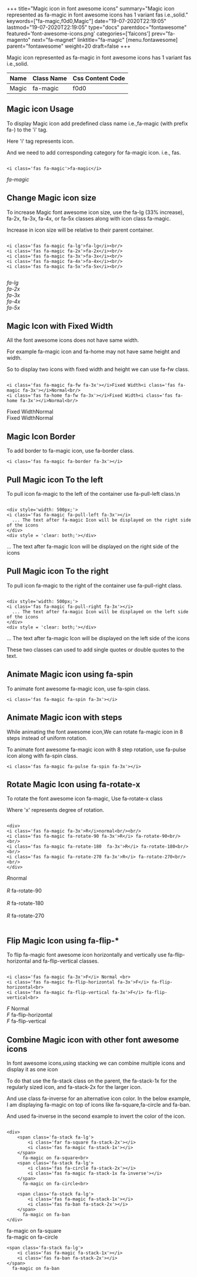 +++
title="Magic icon in font awesome icons"
summary="Magic icon represented as fa-magic in font awesome icons has 1 variant fas i.e.,solid."
keywords=["fa-magic,f0d0,Magic"]
date="19-07-2020T22:19:05"
lastmod="19-07-2020T22:19:05"
type="docs"
parentdoc="fontawesome"
featured='font-awesome-icons.png'
categories=['faicons']
prev="fa-magento"
next="fa-magnet"
linktitle="fa-magic"
[menu.fontawesome]
parent="fontawesome"
weight=20
draft=false
+++


Magic icon represented as fa-magic in font awesome icons has 1 variant fas i.e.,solid.

<div class='table-responsive'><table class='table'><thead><tr><th>Name</th><th>Class Name</th><th>Css Content Code</th></tr></thead><tbody><tr><td>Magic</td><td>fa-magic</td><td>f0d0</td></tr></tbody></table></div>



## Magic icon Usage

To display Magic icon add predefined class name i.e.,fa-magic (with prefix fa-) to the 'i' tag.

Here 'i' tag represents icon.

And we need to add corresponding category for fa-magic icon. i.e., fas.


```

<i class='fas fa-magic'>fa-magic</i>
```

<i class='fas fa-magic'>fa-magic</i>




## Change Magic icon size
To increase Magic font awesome icon size, use the fa-lg (33% increase), fa-2x, fa-3x, fa-4x, or fa-5x classes along with icon class fa-magic.

Increase in icon size will be relative to their parent container. 

```

<i class='fas fa-magic fa-lg'>fa-lg</i><br/>
<i class='fas fa-magic fa-2x'>fa-2x</i><br/>
<i class='fas fa-magic fa-3x'>fa-3x</i><br/>
<i class='fas fa-magic fa-4x'>fa-4x</i><br/>
<i class='fas fa-magic fa-5x'>fa-5x</i><br/>
            
```

<i class='fas fa-magic fa-lg'>fa-lg</i><br/>
<i class='fas fa-magic fa-2x'>fa-2x</i><br/>
<i class='fas fa-magic fa-3x'>fa-3x</i><br/>
<i class='fas fa-magic fa-4x'>fa-4x</i><br/>
<i class='fas fa-magic fa-5x'>fa-5x</i><br/>
            



## Magic Icon with Fixed Width 

All the font awesome icons does not have same width.

For example fa-magic icon and fa-home may not have same height and width.

So to display two icons with fixed width and height we can use fa-fw class.


```

<i class='fas fa-magic fa-fw fa-3x'></i>Fixed Width<i class='fas fa-magic fa-3x'></i>Normal<br/>
<i class='fas fa-home fa-fw fa-3x'></i>Fixed Width<i class='fas fa-home fa-3x'></i>Normal<br/>
```

<i class='fas fa-magic fa-fw fa-3x'></i>Fixed Width<i class='fas fa-magic fa-3x'></i>Normal<br/>
<i class='fas fa-home fa-fw fa-3x'></i>Fixed Width<i class='fas fa-home fa-3x'></i>Normal<br/>



## Magic Icon Border 

To add border to fa-magic icon, use fa-border class.


```
<i class='fas fa-magic fa-border fa-3x'></i>

```
<i class='fas fa-magic fa-border fa-3x'></i>





## Pull Magic icon To the left

To pull icon fa-magic to the left of the container use fa-pull-left class.\n

```

<div style='width: 500px;'>
<i class='fas fa-magic fa-pull-left fa-3x'></i>
  ... The text after fa-magic Icon will be displayed on the right side of the icons
</div>
<div style = 'clear: both;'></div>
```

<div style='width: 500px;'>
<i class='fas fa-magic fa-pull-left fa-3x'></i>
  ... The text after fa-magic Icon will be displayed on the right side of the icons
</div>
<div style = 'clear: both;'></div>




## Pull Magic icon To the right
To pull icon fa-magic to the right of the container use fa-pull-right class.

```

<div style='width: 500px;'>
<i class='fas fa-magic fa-pull-right fa-3x'></i>
  ... The text after fa-magic Icon will be displayed on the left side of the icons
</div>
<div style = 'clear: both;'></div>
```

<div style='width: 500px;'>
<i class='fas fa-magic fa-pull-right fa-3x'></i>
  ... The text after fa-magic Icon will be displayed on the left side of the icons
</div>
<div style = 'clear: both;'></div>

These two classes can used to add single quotes or double quotes to the text.


## Animate Magic icon using fa-spin
To animate font awesome fa-magic icon, use fa-spin class.

```
<i class='fas fa-magic fa-spin fa-3x'></i>
```
<i class='fas fa-magic fa-spin fa-3x'></i>




## Animate Magic icon with steps
While animating the font awesome icon,We can rotate fa-magic icon in 8 steps instead of uniform rotation.

To animate font awesome fa-magic icon with 8 step rotation, use fa-pulse icon along with fa-spin class.


```
<i class='fas fa-magic fa-pulse fa-spin fa-3x'></i>

```
<i class='fas fa-magic fa-pulse fa-spin fa-3x'></i>





## Rotate Magic Icon using fa-rotate-x
To rotate the font awesome icon fa-magic, Use fa-rotate-x class

Where 'x' represents degree of rotation.


```

<div>
<i class='fas fa-magic fa-3x'>R</i>normal<br/><br/>
<i class='fas fa-magic fa-rotate-90 fa-3x'>R</i> fa-rotate-90<br/><br/> 
<i class='fas fa-magic fa-rotate-180  fa-3x'>R</i> fa-rotate-180<br/><br/> 
<i class='fas fa-magic fa-rotate-270 fa-3x'>R</i> fa-rotate-270<br/><br/>
</div>
```

<div>
<i class='fas fa-magic fa-3x'>R</i>normal<br/><br/>
<i class='fas fa-magic fa-rotate-90 fa-3x'>R</i> fa-rotate-90<br/><br/> 
<i class='fas fa-magic fa-rotate-180  fa-3x'>R</i> fa-rotate-180<br/><br/> 
<i class='fas fa-magic fa-rotate-270 fa-3x'>R</i> fa-rotate-270<br/><br/>
</div>




## Flip Magic Icon using fa-flip-*
To flip fa-magic font awesome icon horizontally and vertically use fa-flip-horizontal and fa-flip-vertical classes. 

```

<i class='fas fa-magic fa-3x'>F</i> Normal <br>
<i class='fas fa-magic fa-flip-horizontal fa-3x'>F</i> fa-flip-horizontal<br>
<i class='fas fa-magic fa-flip-vertical fa-3x'>F</i> fa-flip-vertical<br>
```

<i class='fas fa-magic fa-3x'>F</i> Normal <br>
<i class='fas fa-magic fa-flip-horizontal fa-3x'>F</i> fa-flip-horizontal<br>
<i class='fas fa-magic fa-flip-vertical fa-3x'>F</i> fa-flip-vertical<br>




## Combine Magic icon with other font awesome icons
In font awesome icons,using stacking we can combine multiple icons and display it as one icon 

To do that use the fa-stack class on the parent, the fa-stack-1x for the regularly sized icon, and fa-stack-2x for the larger icon.

And use class fa-inverse for an alternative icon color. 
In the below example, I am displaying fa-magic on top of icons like fa-square,fa-circle and fa-ban.

And used fa-inverse in the second example to invert the color of the icon.

```

<div>
    <span class='fa-stack fa-lg'>
        <i class='far fa-square fa-stack-2x'></i>
        <i class='fas fa-magic fa-stack-1x'></i>
    </span>
      fa-magic on fa-square<br>
    <span class='fa-stack fa-lg'>
        <i class='fas fa-circle fa-stack-2x'></i>
        <i class='fas fa-magic fa-stack-1x fa-inverse'></i>
    </span>
      fa-magic on fa-circle<br>

    <span class='fa-stack fa-lg'>
        <i class='fas fa-magic fa-stack-1x'></i>
        <i class='fas fa-ban fa-stack-2x'></i>
    </span>
      fa-magic on fa-ban
</div>
```

<div>
    <span class='fa-stack fa-lg'>
        <i class='far fa-square fa-stack-2x'></i>
        <i class='fas fa-magic fa-stack-1x'></i>
    </span>
      fa-magic on fa-square<br>
    <span class='fa-stack fa-lg'>
        <i class='fas fa-circle fa-stack-2x'></i>
        <i class='fas fa-magic fa-stack-1x fa-inverse'></i>
    </span>
      fa-magic on fa-circle<br>

    <span class='fa-stack fa-lg'>
        <i class='fas fa-magic fa-stack-1x'></i>
        <i class='fas fa-ban fa-stack-2x'></i>
    </span>
      fa-magic on fa-ban
</div>






